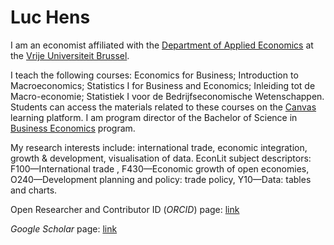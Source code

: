 # Luc Hens

I am an economist affiliated with the  [Department of Applied Economics](http://research.vub.ac.be/applied-economics) at the [Vrije Universiteit Brussel](http://www.vub.ac.be).

I teach the following courses: Economics for Business; Introduction to Macroeconomics; Statistics I for Business and Economics; Inleiding tot de Macro-economie; Statistiek I voor de Bedrijfseconomische Wetenschappen. Students can access the materials related to these courses on the [Canvas](https://canvas.vub.be/) learning platform.  I am program director of the Bachelor of Science in [Business Economics](http://www.vub.ac.be/en/study/business-economics) program.
        
My research interests include: international trade, economic integration, growth &amp; development, visualisation of data. EconLit subject descriptors: F100&mdash;International trade , F430&mdash;Economic growth of open economies, O240&mdash;Development planning and policy: trade policy, Y10&mdash;Data: tables and charts. 

Open Researcher and Contributor ID (*ORCID*) page: [link](https://orcid.org/0000-0003-4881-9317)

*Google Scholar* page: [link](https://scholar.google.com/citations?user=x_S_UmwAAAAJ&hl=en)

